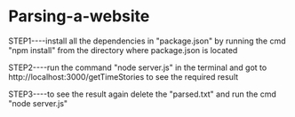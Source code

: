 # Parsing-a-website

STEP1----install all the dependencies in "package.json" by running the 
cmd "npm install" from the directory where package.json is located

STEP2----run the command "node server.js" in the terminal and got to http://localhost:3000/getTimeStories to see the required result

STEP3----to see the result again delete the "parsed.txt" and run the cmd "node server.js"




